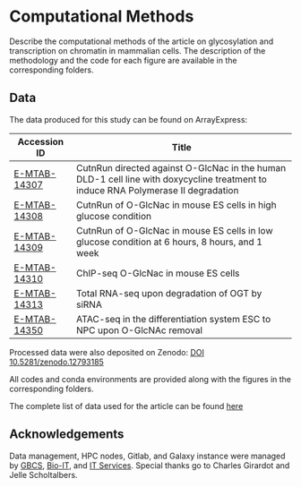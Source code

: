 # Computational Methods

Describe the computational methods of the article on glycosylation and transcription on chromatin in mammalian cells. The description of the methodology and the code for each figure are available in the corresponding folders.

## Data

The data produced for this study can be found on ArrayExpress:

| Accession ID | Title |
|--------------|-------|
| [E-MTAB-14307](https://www.ebi.ac.uk/biostudies/arrayexpress/studies/E-MTAB-14307) | CutnRun directed against O-GlcNac in the human DLD-1 cell line with doxycycline treatment to induce RNA Polymerase II degradation |
| [E-MTAB-14308](https://www.ebi.ac.uk/biostudies/arrayexpress/studies/E-MTAB-14308) | CutnRun of O-GlcNac in mouse ES cells in high glucose condition |
| [E-MTAB-14309](https://www.ebi.ac.uk/biostudies/arrayexpress/studies/E-MTAB-14309) | CutnRun of O-GlcNac in mouse ES cells in low glucose condition at 6 hours, 8 hours, and 1 week |
| [E-MTAB-14310](https://www.ebi.ac.uk/biostudies/arrayexpress/studies/E-MTAB-14310) | ChIP-seq O-GlcNac in mouse ES cells |
| [E-MTAB-14313](https://www.ebi.ac.uk/biostudies/arrayexpress/studies/E-MTAB-14313) | Total RNA-seq upon degradation of OGT by siRNA |
| [E-MTAB-14350](https://www.ebi.ac.uk/biostudies/arrayexpress/studies/E-MTAB-14350) | ATAC-seq in the differentiation system ESC to NPC upon O-GlcNAc removal |

Processed data were also deposited on Zenodo: [DOI 10.5281/zenodo.12793185](https://zenodo.org/records/13444099)

All codes and conda environments are provided along with the figures in the corresponding folders.

The complete list of data used for the article can be found [here](alldata.csv)


## Acknowledgements

Data management, HPC nodes, Gitlab, and Galaxy instance were managed by [GBCS](https://www.embl.org/groups/genome-biology-computational-support/), [Bio-IT](https://bio-it.embl.de/), and [IT Services](https://www.embl.org/about/info/it-services/). Special thanks go to Charles Girardot and Jelle Scholtalbers.
